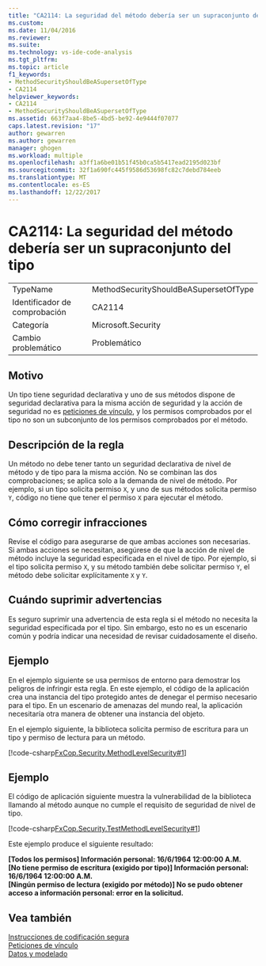 ```yaml
---
title: "CA2114: La seguridad del método debería ser un supraconjunto del tipo | Documentos de Microsoft"
ms.custom: 
ms.date: 11/04/2016
ms.reviewer: 
ms.suite: 
ms.technology: vs-ide-code-analysis
ms.tgt_pltfrm: 
ms.topic: article
f1_keywords:
- MethodSecurityShouldBeASupersetOfType
- CA2114
helpviewer_keywords:
- CA2114
- MethodSecurityShouldBeASupersetOfType
ms.assetid: 663f7aa4-8be5-4bd5-be92-4e9444f07077
caps.latest.revision: "17"
author: gewarren
ms.author: gewarren
manager: ghogen
ms.workload: multiple
ms.openlocfilehash: a3ff1a6be01b51f45b0ca5b5417ead2195d023bf
ms.sourcegitcommit: 32f1a690fc445f9586d53698fc82c7debd784eeb
ms.translationtype: MT
ms.contentlocale: es-ES
ms.lasthandoff: 12/22/2017
---
```

# <a name="ca2114-method-security-should-be-a-superset-of-type"></a>CA2114: La seguridad del método debería ser un supraconjunto del tipo
|||  
|-|-|  
|TypeName|MethodSecurityShouldBeASupersetOfType|  
|Identificador de comprobación|CA2114|  
|Categoría|Microsoft.Security|  
|Cambio problemático|Problemático|  
  
## <a name="cause"></a>Motivo  
 Un tipo tiene seguridad declarativa y uno de sus métodos dispone de seguridad declarativa para la misma acción de seguridad y la acción de seguridad no es [peticiones de vínculo](/dotnet/framework/misc/link-demands), y los permisos comprobados por el tipo no son un subconjunto de los permisos comprobados por el método.  
  
## <a name="rule-description"></a>Descripción de la regla  
 Un método no debe tener tanto un seguridad declarativa de nivel de método y de tipo para la misma acción. No se combinan las dos comprobaciones; se aplica solo a la demanda de nivel de método. Por ejemplo, si un tipo solicita permiso `X`, y uno de sus métodos solicita permiso `Y`, código no tiene que tener el permiso `X` para ejecutar el método.  
  
## <a name="how-to-fix-violations"></a>Cómo corregir infracciones  
 Revise el código para asegurarse de que ambas acciones son necesarias. Si ambas acciones se necesitan, asegúrese de que la acción de nivel de método incluye la seguridad especificada en el nivel de tipo. Por ejemplo, si el tipo solicita permiso `X`, y su método también debe solicitar permiso `Y`, el método debe solicitar explícitamente `X` y `Y`.  
  
## <a name="when-to-suppress-warnings"></a>Cuándo suprimir advertencias  
 Es seguro suprimir una advertencia de esta regla si el método no necesita la seguridad especificada por el tipo. Sin embargo, esto no es un escenario común y podría indicar una necesidad de revisar cuidadosamente el diseño.  
  
## <a name="example"></a>Ejemplo  
 En el ejemplo siguiente se usa permisos de entorno para demostrar los peligros de infringir esta regla. En este ejemplo, el código de la aplicación crea una instancia del tipo protegido antes de denegar el permiso necesario para el tipo. En un escenario de amenazas del mundo real, la aplicación necesitaría otra manera de obtener una instancia del objeto.  
  
 En el ejemplo siguiente, la biblioteca solicita permiso de escritura para un tipo y permiso de lectura para un método.  
  
 [!code-csharp[FxCop.Security.MethodLevelSecurity#1](../code-quality/codesnippet/CSharp/ca2114-method-security-should-be-a-superset-of-type_1.cs)]  
  
## <a name="example"></a>Ejemplo  
 El código de aplicación siguiente muestra la vulnerabilidad de la biblioteca llamando al método aunque no cumple el requisito de seguridad de nivel de tipo.  
  
 [!code-csharp[FxCop.Security.TestMethodLevelSecurity#1](../code-quality/codesnippet/CSharp/ca2114-method-security-should-be-a-superset-of-type_2.cs)]  
  
 Este ejemplo produce el siguiente resultado:  
  
 **[Todos los permisos] Información personal: 16/6/1964 12:00:00 A.M.**  
**[No tiene permiso de escritura (exigido por tipo)] Información personal: 16/6/1964 12:00:00 A.M.**  
**[Ningún permiso de lectura (exigido por método)] No se pudo obtener acceso a información personal: error en la solicitud.**   
## <a name="see-also"></a>Vea también  
 [Instrucciones de codificación segura](/dotnet/standard/security/secure-coding-guidelines)   
 [Peticiones de vínculo](/dotnet/framework/misc/link-demands)   
 [Datos y modelado](/dotnet/framework/data/index)